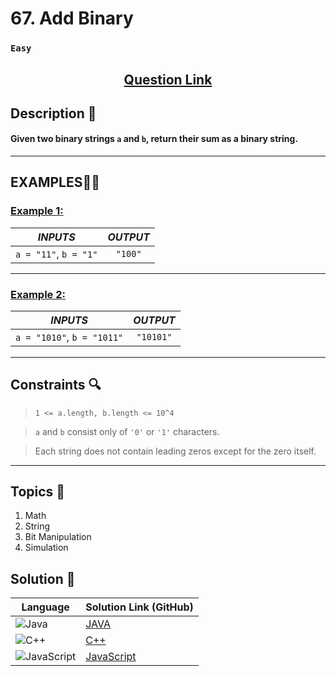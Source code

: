 # 67. Add Binary

### `Easy`


<h2 align="center">
<a href="https://leetcode.com/problems/add-binary/description/"><strong>Question Link</strong></a>
</h2>


## Description 📑

#### Given two binary strings `a` and `b`, return their sum as a binary string.

---

## **EXAMPLES**💫✨ </br>

<h3>

<ins>**Example 1**:</ins> </br>


| _INPUTS_ | _OUTPUT_ |
| :-----------: | :-----------: |
| `a = "11"`, `b = "1"` | `"100"` |

</h3>

____
<h3>

<ins>**Example 2**:</ins> </br>

| _INPUTS_ | _OUTPUT_ |
| :-----------: | :-----------: |
| `a = "1010"`, `b = "1011"` | `"10101"` |

</h3>

___

## Constraints 🔍

> `1 <= a.length, b.length <= 10^4`</br>

> `a` and `b` consist only of `'0'` or `'1'` characters. <br>

> Each string does not contain leading zeros except for the zero itself.

___

## Topics 📝

1. Math
2. String
3. Bit Manipulation
4. Simulation


## Solution 📃

|  Language   |  Solution Link (GitHub) |
| ------------- | ------------- |
|  ![Java](https://img.shields.io/badge/java-%23ED8B00.svg?style=flat&logo=openjdk&logoColor=white)  | [JAVA](https://github.com/Purnima47/Leetcode-Solutions/blob/main/%F0%9F%9F%A2%20Easy/67%20-%20Add%20Binary/_67AddBinary.java) |
|  ![C++](https://img.shields.io/badge/c++-%2300599C.svg?style=plastic&logo=c%2B%2B&logoColor=white)  | [C++](https://github.com/Purnima47/Leetcode-Solutions/blob/main/%F0%9F%9F%A2%20Easy/67%20-%20Add%20Binary/_67AddBinary.cpp)  |
|  ![JavaScript](https://img.shields.io/badge/javascript-%23323330.svg?style=flat&logo=javascript&logoColor=%23F7DF1E)  | [JavaScript](https://github.com/Purnima47/Leetcode-Solutions/blob/main/%F0%9F%9F%A2%20Easy/67%20-%20Add%20Binary/_67AddBinary.js) |
